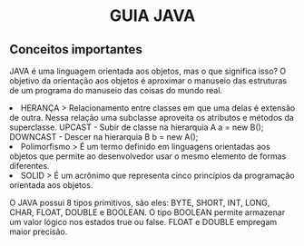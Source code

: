 <h1 align = "center"> GUIA JAVA </h1>
<h2> Conceitos importantes </h2>
<p> JAVA é uma linguagem orientada aos objetos, mas o que significa isso? O objetivo da orientação aos objetos é aproximar o manuseio das estruturas de um programa do
manuseio das coisas do mundo real. </p>
<li> HERANÇA > Relacionamento entre classes em que uma delas é extensão de outra. Nessa relação uma subclasse aproveita os atributos e métodos da superclasse.
UPCAST - Subir de classe na hierarquia A a = new B(); DOWNCAST - Descer na hierarquia B b = new A();
<li> Polimorfismo > É um termo definido em linguagens orientadas aos objetos que permite ao desenvolvedor usar o mesmo elemento de formas diferentes.
<li> SOLID > É um acrônimo que representa cinco princípios da programação orientada aos objetos.
<p> O JAVA possui 8 tipos primitivos, são eles: BYTE, SHORT, INT, LONG, CHAR, FLOAT, DOUBLE e BOOLEAN. O tipo BOOLEAN permite armazenar um valor lógico nos estados true
ou false. FLOAT e DOUBLE empregam maior precisão. </p>
